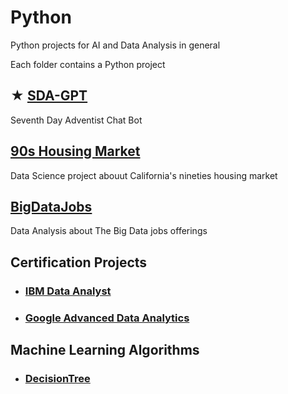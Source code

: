 # Python

Python projects for AI and Data Analysis in general

Each folder contains a Python project

## ★ [SDA-GPT](https://github.com/jorgegabrielvm/Python/tree/main/SDA-GPT)
Seventh Day Adventist Chat Bot

## [90s Housing Market](https://github.com/jorgegabrielvm/Python/tree/main/90s%20Housing%20Market)
Data Science project abouut California's nineties housing market

## [BigDataJobs](https://github.com/jorgegabrielvm/Python/tree/main/BigDataJobs)
Data Analysis about The Big Data jobs offerings

## Certification Projects
- ### [IBM Data Analyst](https://github.com/jorgegabrielvm/Python/tree/main/IBM)

- ### [Google Advanced Data Analytics](https://github.com/jorgegabrielvm/Python/tree/main/Google)

## Machine Learning Algorithms
- ### [DecisionTree](https://github.com/jorgegabrielvm/Python/tree/main/ML/DecisionTree)
